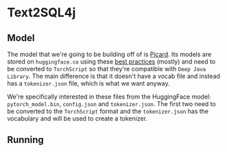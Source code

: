 # Text2SQL4j

## Model

The model that we're going to be building off of is [Picard](https://github.com/ServiceNow/picard).
Its models are stored on `huggingface.co` using these [best practices](https://huggingface.co/transformers/v1.2.0/serialization.html#serialization-best-practices)
(mostly) and need to be converted to `TorchScript` so that they're compatible with `Deep Java Library`.
The main difference is that it doesn't have a vocab file and instead has a `tokenizer.json` file, which is what we want anyway.

We're specifically interested in these files from the HuggingFace model: `pytorch_model.bin`, `config.json` and `tokenizer.json`.
The first two need to be converted to the `TorchScript` format and the `tokenizer.json` has the vocabulary and 
will be used to create a tokenizer.


## Running
